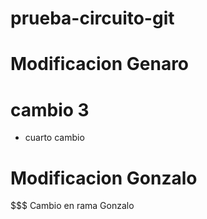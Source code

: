 # prueba-circuito-git
#  Modificacion Genaro
# cambio 3
* cuarto cambio
#  Modificacion Gonzalo

$$$ Cambio en rama Gonzalo